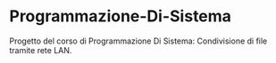 # Programmazione-Di-Sistema
Progetto del corso di Programmazione Di Sistema: Condivisione di file tramite rete LAN.

